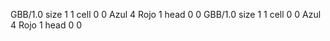 <gs-board> GBB/1.0
size 1 1
cell 0 0 Azul 4 Rojo 1 
head 0 0
 </gs-board>
<gs-board> GBB/1.0
size 1 1
cell 0 0 Azul 4 Rojo 1 
head 0 0
 </gs-board>